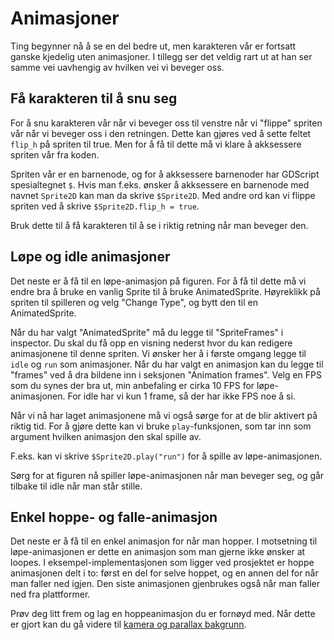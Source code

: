 # Animasjoner

Ting begynner nå å se en del bedre ut, men karakteren vår er fortsatt ganske
kjedelig uten animasjoner. I tillegg ser det veldig rart ut at han ser samme
vei uavhengig av hvilken vei vi beveger oss.

## Få karakteren til å snu seg

For å snu karakteren vår når vi beveger oss til venstre når vi "flippe"
spriten vår når vi beveger oss i den retningen. Dette kan gjøres ved å
sette feltet `flip_h` på spriten til true. Men for å få til dette må vi klare
å akksessere spriten vår fra koden. 

Spriten vår er en barnenode, og for å akksessere barnenoder har GDScript
spesialtegnet `$`. Hvis man f.eks. ønsker å akksessere en barnenode med navnet
`Sprite2D` kan man da skrive `$Sprite2D`. Med andre ord kan vi flippe spriten ved
å skrive `$Sprite2D.flip_h = true`.

Bruk dette til å få karakteren til å se i riktig retning når man beveger den.

## Løpe og idle animasjoner

Det neste er å få til en løpe-animasjon på figuren. For å få til dette må vi
endre bra å bruke en vanlig Sprite til å bruke AnimatedSprite. Høyreklikk på
spriten til spilleren og velg "Change Type", og bytt den til en AnimatedSprite.

Når du har valgt "AnimatedSprite" må du legge til "SpriteFrames" i inspector.
Du skal du få opp en visning nederst hvor du kan redigere animasjonene til denne
spriten. Vi ønsker her å i første omgang legge til `idle` og `run` som animasjoner. 
Når du har valgt en animasjon kan du legge til "frames" ved å dra bildene inn
i seksjonen "Animation frames". Velg en FPS som du synes der bra ut, min anbefaling er
cirka 10 FPS for løpe-animasjonen. For idle har vi kun 1 frame, så der har ikke FPS noe å si.

Når vi nå har laget animasjonene må vi også sørge for at de blir aktivert på riktig
tid. For å gjøre dette kan vi bruke `play`-funksjonen, som tar inn som argument
hvilken animasjon den skal spille av. 

F.eks. kan vi skrive `$Sprite2D.play("run")` for å spille av løpe-animasjonen. 

Sørg for at figuren nå spiller løpe-animasjonen når man beveger seg, og går tilbake
til idle når man står stille.

## Enkel hoppe- og falle-animasjon

Det neste er å få til en enkel animasjon for når man hopper. I motsetning til
løpe-animasjonen er dette en animasjon som man gjerne ikke ønsker at loopes. 
I eksempel-implementasjonen som ligger ved prosjektet er hoppe animasjonen delt
i to: først en del for selve hoppet, og en annen del for når man faller ned
igjen. Den siste animasjonen gjenbrukes også når man faller ned fra plattformer.

Prøv deg litt frem og lag en hoppeanimasjon du er fornøyd med. Når dette er gjort
kan du gå videre til [kamera og parallax bakgrunn](05-parallax-bakgrunn.md).
